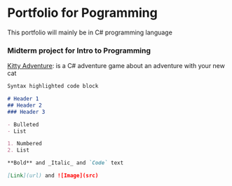 # Portfolio for Pogramming
This portfolio will mainly be in C# programming language

### Midterm project for Intro to Programming

[Kitty Adventure](): is a C# adventure game about an adventure with your new cat


```markdown
Syntax highlighted code block

# Header 1
## Header 2
### Header 3

- Bulleted
- List

1. Numbered
2. List

**Bold** and _Italic_ and `Code` text

[Link](url) and ![Image](src)
```


